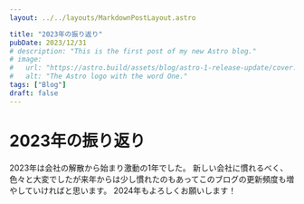 ```yaml
---
layout: ../../layouts/MarkdownPostLayout.astro

title: "2023年の振り返り"
pubDate: 2023/12/31
# description: "This is the first post of my new Astro blog."
# image:
#   url: "https://astro.build/assets/blog/astro-1-release-update/cover.jpeg"
#   alt: "The Astro logo with the word One."
tags: ["Blog"]
draft: false
---
```


# 2023年の振り返り

2023年は会社の解散から始まり激動の1年でした。
新しい会社に慣れるべく、色々と大変でしたが来年からは少し慣れたのもあってこのブログの更新頻度も増やしていければと思います。
2024年もよろしくお願いします！